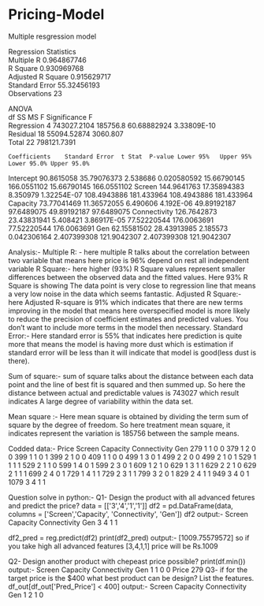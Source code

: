 # Pricing-Model
Multiple resgression model

								
								
Regression Statistics							
Multiple R	0.964867746							
R Square	0.930969768							
Adjusted R Square	0.915629717							
Standard Error	55.32456193							
Observations	23							
								
ANOVA								
 	df	SS	MS	F	Significance F			
Regression	4	743027.2104	185756.8	60.68882924	3.33809E-10			
Residual	18	55094.52874	3060.807					
Total	22	798121.7391	 	 	 			
								
 	Coefficients	Standard Error	t Stat	P-value	Lower 95%	Upper 95%	Lower 95.0%	Upper 95.0%
Intercept	90.8615058	35.79076373	2.538686	0.020580592	15.66790145	166.0551102	15.66790145	166.0551102
Screen	144.9641763	17.35894383	8.350979	1.32254E-07	108.4943886	181.433964	108.4943886	181.433964
Capacity	73.77041469	11.36572055	6.490606	4.192E-06	49.89192187	97.6489075	49.89192187	97.6489075
Connectivity	126.7642873	23.43831941	5.408421	3.86917E-05	77.52220544	176.0063691	77.52220544	176.0063691
Gen 	62.15581502	28.43913985	2.185573	0.042306164	2.407399308	121.9042307	2.407399308	121.9042307


Analysis:-
Multiple R: -  here multiple R talks about the correlation between two variable that means here price is 96% depend on rest all independent variable
R Square:- here higher (93%) R Square values represent smaller differences between the observed data and the fitted values. Here 93% R Square is showing The data point is very close to regression line that means a very low noise in the data which seems fantastic.
Adjusted R Square:-  here Adjusted R-square is 91% which indicates that there are new terms improving in the model that means here overspecified model is more likely to reduce the precision of coefficient estimates and predicted values. You don’t want to include more terms in the model then necessary.
Standard Error:- Here standard error is 55% that indicates here prediction is quite more that means the model is having more dust which is estimation if standard error will be less than it will indicate that model is good(less dust is there).


Sum of square:- sum of square talks about the distance between each data point and the line of best fit is squared and then summed up.
So here the distance between actual and predictable values is 743027 which result indicates
A large degree of variability within the data set.

Mean square :- Here mean square is obtained by dividing the term sum of square by the degree of freedom.
So here treatment mean square, it indicates represent the variation is 185756 between the sample means.



Codded data:-
Price	Screen	Capacity	Connectivity	Gen 
279	1	1	0	0
379	1	2	0	0
399	1	1	0	1
399	2	1	0	0
409	1	1	0	0
499	1	3	0	1
499	2	2	0	0
499	2	1	0	1
529	1	1	1	1
529	2	1	1	0
599	1	4	0	1
599	2	3	0	1
609	1	2	1	0
629	1	3	1	1
629	2	2	1	0
629	2	1	1	1
699	2	4	0	1
729	1	4	1	1
729	2	3	1	1
799	3	2	0	1
829	2	4	1	1
949	3	4	0	1
1079	3	4	1	1

Question solve in python:-
Q1- Design the product with all advanced fetures and predict the price?
data = [['3','4','1','1']]
df2 = pd.DataFrame(data, columns = ['Screen','Capacity', 'Connectivity', 'Gen'])
df2
output:-
	Screen	Capacity	Connectivity	Gen
	3	4	1	1

df2_pred = reg.predict(df2)
print(df2_pred)
output:- [1009.75579572]
so if you take high all advanced features [3,4,1,1] price will be Rs.1009

Q2- Design another product with chepeast price possible?
print(df.min())
output:-
Screen	Capacity	Connectivity	Gen
   1                1                 0                  0
Price 279
Q3- if for the target price is the $400 what best product can be design? List the features.
df_out[df_out['Pred_Price'] < 400]
output:-
Screen	Capacity	Connectivity	Gen
     1             2                  1                  0
